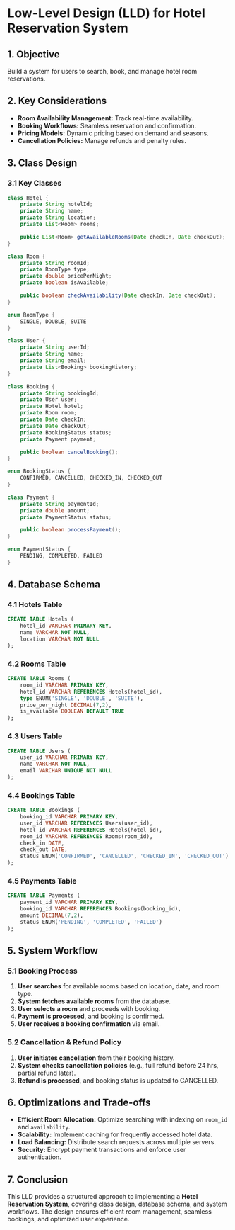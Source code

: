 # Low-Level Design (LLD) for Hotel Reservation System

## 1. Objective

Build a system for users to search, book, and manage hotel room reservations.

## 2. Key Considerations

- **Room Availability Management:** Track real-time availability.
- **Booking Workflows:** Seamless reservation and confirmation.
- **Pricing Models:** Dynamic pricing based on demand and seasons.
- **Cancellation Policies:** Manage refunds and penalty rules.

## 3. Class Design

### 3.1 Key Classes

```java
class Hotel {
    private String hotelId;
    private String name;
    private String location;
    private List<Room> rooms;

    public List<Room> getAvailableRooms(Date checkIn, Date checkOut);
}

class Room {
    private String roomId;
    private RoomType type;
    private double pricePerNight;
    private boolean isAvailable;

    public boolean checkAvailability(Date checkIn, Date checkOut);
}

enum RoomType {
    SINGLE, DOUBLE, SUITE
}

class User {
    private String userId;
    private String name;
    private String email;
    private List<Booking> bookingHistory;
}

class Booking {
    private String bookingId;
    private User user;
    private Hotel hotel;
    private Room room;
    private Date checkIn;
    private Date checkOut;
    private BookingStatus status;
    private Payment payment;

    public boolean cancelBooking();
}

enum BookingStatus {
    CONFIRMED, CANCELLED, CHECKED_IN, CHECKED_OUT
}

class Payment {
    private String paymentId;
    private double amount;
    private PaymentStatus status;

    public boolean processPayment();
}

enum PaymentStatus {
    PENDING, COMPLETED, FAILED
}
```

## 4. Database Schema

### 4.1 Hotels Table

```sql
CREATE TABLE Hotels (
    hotel_id VARCHAR PRIMARY KEY,
    name VARCHAR NOT NULL,
    location VARCHAR NOT NULL
);
```

### 4.2 Rooms Table

```sql
CREATE TABLE Rooms (
    room_id VARCHAR PRIMARY KEY,
    hotel_id VARCHAR REFERENCES Hotels(hotel_id),
    type ENUM('SINGLE', 'DOUBLE', 'SUITE'),
    price_per_night DECIMAL(7,2),
    is_available BOOLEAN DEFAULT TRUE
);
```

### 4.3 Users Table

```sql
CREATE TABLE Users (
    user_id VARCHAR PRIMARY KEY,
    name VARCHAR NOT NULL,
    email VARCHAR UNIQUE NOT NULL
);
```

### 4.4 Bookings Table

```sql
CREATE TABLE Bookings (
    booking_id VARCHAR PRIMARY KEY,
    user_id VARCHAR REFERENCES Users(user_id),
    hotel_id VARCHAR REFERENCES Hotels(hotel_id),
    room_id VARCHAR REFERENCES Rooms(room_id),
    check_in DATE,
    check_out DATE,
    status ENUM('CONFIRMED', 'CANCELLED', 'CHECKED_IN', 'CHECKED_OUT')
);
```

### 4.5 Payments Table

```sql
CREATE TABLE Payments (
    payment_id VARCHAR PRIMARY KEY,
    booking_id VARCHAR REFERENCES Bookings(booking_id),
    amount DECIMAL(7,2),
    status ENUM('PENDING', 'COMPLETED', 'FAILED')
);
```

## 5. System Workflow

### 5.1 Booking Process

1. **User searches** for available rooms based on location, date, and room type.
2. **System fetches available rooms** from the database.
3. **User selects a room** and proceeds with booking.
4. **Payment is processed**, and booking is confirmed.
5. **User receives a booking confirmation** via email.

### 5.2 Cancellation & Refund Policy

1. **User initiates cancellation** from their booking history.
2. **System checks cancellation policies** (e.g., full refund before 24 hrs, partial refund later).
3. **Refund is processed**, and booking status is updated to CANCELLED.

## 6. Optimizations and Trade-offs

- **Efficient Room Allocation:** Optimize searching with indexing on `room_id` and `availability`.
- **Scalability:** Implement caching for frequently accessed hotel data.
- **Load Balancing:** Distribute search requests across multiple servers.
- **Security:** Encrypt payment transactions and enforce user authentication.

## 7. Conclusion

This LLD provides a structured approach to implementing a **Hotel Reservation System**, covering class design, database schema, and system workflows. The design ensures efficient room management, seamless bookings, and optimized user experience.
